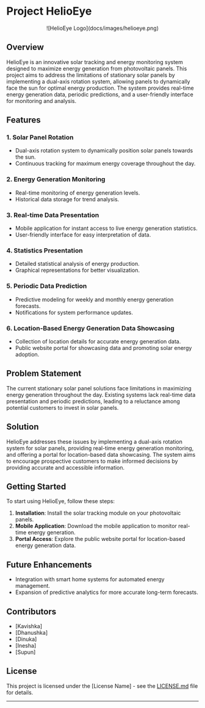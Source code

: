 # Project HelioEye

<center>![HelioEye Logo](docs/images/helioeye.png)</center>

## Overview

HelioEye is an innovative solar tracking and energy monitoring system designed to maximize energy generation from photovoltaic panels. This project aims to address the limitations of stationary solar panels by implementing a dual-axis rotation system, allowing panels to dynamically face the sun for optimal energy production. The system provides real-time energy generation data, periodic predictions, and a user-friendly interface for monitoring and analysis.

## Features

### 1. Solar Panel Rotation

- Dual-axis rotation system to dynamically position solar panels towards the sun.
- Continuous tracking for maximum energy coverage throughout the day.

### 2. Energy Generation Monitoring

- Real-time monitoring of energy generation levels.
- Historical data storage for trend analysis.

### 3. Real-time Data Presentation

- Mobile application for instant access to live energy generation statistics.
- User-friendly interface for easy interpretation of data.

### 4. Statistics Presentation

- Detailed statistical analysis of energy production.
- Graphical representations for better visualization.

### 5. Periodic Data Prediction

- Predictive modeling for weekly and monthly energy generation forecasts.
- Notifications for system performance updates.

### 6. Location-Based Energy Generation Data Showcasing

- Collection of location details for accurate energy generation data.
- Public website portal for showcasing data and promoting solar energy adoption.

## Problem Statement

The current stationary solar panel solutions face limitations in maximizing energy generation throughout the day. Existing systems lack real-time data presentation and periodic predictions, leading to a reluctance among potential customers to invest in solar panels.

## Solution

HelioEye addresses these issues by implementing a dual-axis rotation system for solar panels, providing real-time energy generation monitoring, and offering a portal for location-based data showcasing. The system aims to encourage prospective customers to make informed decisions by providing accurate and accessible information.

## Getting Started

To start using HelioEye, follow these steps:

1. **Installation**: Install the solar tracking module on your photovoltaic panels.
2. **Mobile Application**: Download the mobile application to monitor real-time energy generation.
3. **Portal Access**: Explore the public website portal for location-based energy generation data.

## Future Enhancements

- Integration with smart home systems for automated energy management.
- Expansion of predictive analytics for more accurate long-term forecasts.

## Contributors

- [Kavishka]
- [Dhanushka]
- [Dinuka]
- [Inesha]
- [Supun]

## License

This project is licensed under the [License Name] - see the [LICENSE.md](LICENSE.md) file for details.

---
